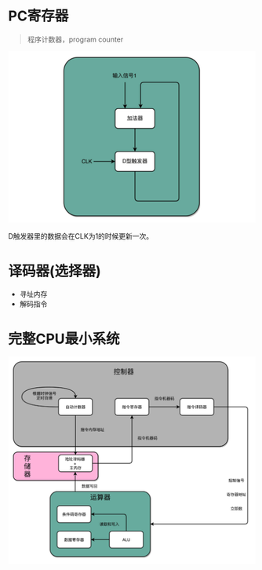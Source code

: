 # PC寄存器

> 程序计数器，program counter

![image](https://github.com/ingangi/blog/blob/master/img/pc_circle.jpg)

D触发器里的数据会在CLK为1的时候更新一次。

# 译码器(选择器)

- 寻址内存
- 解码指令

# 完整CPU最小系统

![image](https://github.com/ingangi/blog/blob/master/img/cpu_system.jpeg)
